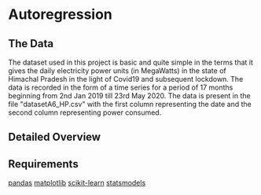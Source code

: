 # Autoregression


## The Data

The dataset used in this project is basic and quite simple in the terms that it gives the daily electricity power units
(in MegaWatts) in the state of Himachal Pradesh in the light of Covid19 and subsequent lockdown. The data is recorded in the 
form of a time series for a period of 17 months beginning from 2nd Jan 2019 till 23rd May 2020. The data is present in the
file "datasetA6_HP.csv" with the first column representing the date and the second column representing power consumed.


## Detailed Overview



## Requirements

[pandas](https://pandas.pydata.org/)
[matplotlib](https://matplotlib.org/)
[scikit-learn](https://scikit-learn.org/)
[statsmodels](https://www.statsmodels.org)